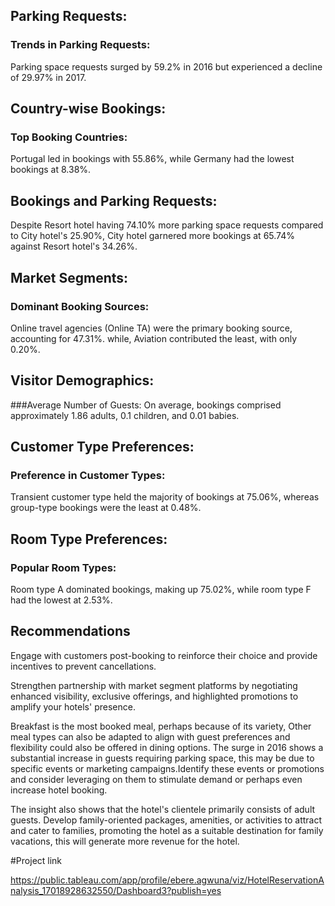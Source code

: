 


## Parking Requests:
### Trends in Parking Requests:

Parking space requests surged by 59.2% in 2016 but experienced a decline of 29.97% in 2017.

## Country-wise Bookings:
### Top Booking Countries:
Portugal led in bookings with 55.86%, while Germany had the lowest bookings at 8.38%.

## Bookings and Parking Requests:

Despite Resort hotel having 74.10% more parking space requests compared to City hotel's 25.90%, City hotel garnered more bookings at 65.74% against Resort hotel's 34.26%.

## Market Segments:
### Dominant Booking Sources:
Online travel agencies (Online TA) were the primary booking source, accounting for 47.31%. while, Aviation contributed the least, with only 0.20%.

## Visitor Demographics:
###Average Number of Guests:
On average, bookings comprised approximately 1.86 adults, 0.1 children, and 0.01 babies.

## Customer Type Preferences:
### Preference in Customer Types:
Transient customer type held the majority of bookings at 75.06%, whereas group-type bookings were the least at 0.48%.

## Room Type Preferences:
### Popular Room Types:
Room type A dominated bookings, making up 75.02%, while room type F had the lowest at 2.53%.

## Recommendations

Engage with customers post-booking to reinforce their choice and provide incentives to prevent cancellations.

Strengthen partnership with market segment platforms by negotiating enhanced visibility, exclusive offerings, and highlighted promotions to amplify your hotels' presence.

Breakfast is the most booked meal, perhaps because of its variety, Other meal types can also be adapted to align with guest preferences and flexibility could also be offered in dining options.
The surge in 2016 shows a substantial increase in guests requiring parking space, this may be  due to specific events or marketing campaigns.Identify these events or promotions and consider leveraging on them to stimulate demand or perhaps even increase hotel booking.

The insight also shows that the hotel's clientele primarily consists of adult guests. Develop family-oriented packages, amenities, or activities to attract and cater to families, promoting the hotel as a suitable destination for family vacations, this will generate more revenue for the hotel.

#Project link

https://public.tableau.com/app/profile/ebere.agwuna/viz/HotelReservationAnalysis_17018928632550/Dashboard3?publish=yes




















